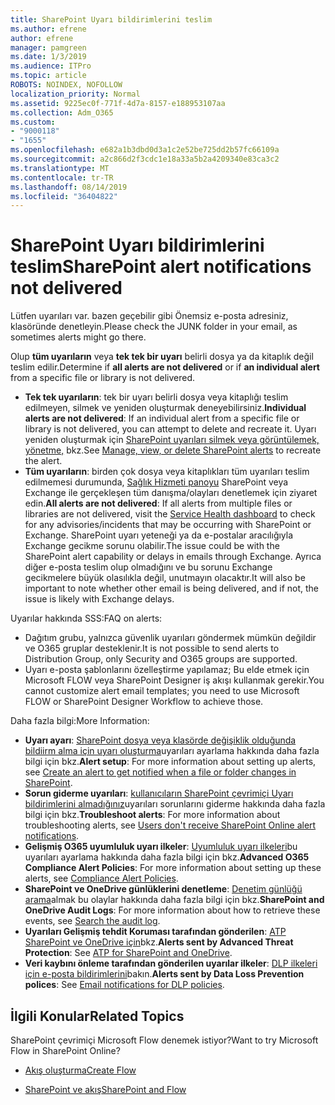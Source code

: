 ```yaml
---
title: SharePoint Uyarı bildirimlerini teslim
ms.author: efrene
author: efrene
manager: pamgreen
ms.date: 1/3/2019
ms.audience: ITPro
ms.topic: article
ROBOTS: NOINDEX, NOFOLLOW
localization_priority: Normal
ms.assetid: 9225ec0f-771f-4d7a-8157-e188953107aa
ms.collection: Adm_O365
ms.custom:
- "9000118"
- "1655"
ms.openlocfilehash: e682a1b3dbd0d3a1c2e52be725dd2b57fc66109a
ms.sourcegitcommit: a2c866d2f3cdc1e18a33a5b2a4209340e83ca3c2
ms.translationtype: MT
ms.contentlocale: tr-TR
ms.lasthandoff: 08/14/2019
ms.locfileid: "36404822"
---
```

# <a name="sharepoint-alert-notifications-not-delivered"></a><span data-ttu-id="74479-102">SharePoint Uyarı bildirimlerini teslim</span><span class="sxs-lookup"><span data-stu-id="74479-102">SharePoint alert notifications not delivered</span></span>

<span data-ttu-id="74479-103">Lütfen uyarıları var. bazen geçebilir gibi Önemsiz e-posta adresiniz, klasöründe denetleyin.</span><span class="sxs-lookup"><span data-stu-id="74479-103">Please check the JUNK folder in your email, as sometimes alerts might go there.</span></span>

<span data-ttu-id="74479-104">Olup **tüm uyarıların** veya **tek tek bir uyarı** belirli dosya ya da kitaplık değil teslim edilir.</span><span class="sxs-lookup"><span data-stu-id="74479-104">Determine if **all alerts are not delivered** or if **an individual alert** from a specific file or library is not delivered.</span></span>

- <span data-ttu-id="74479-105">**Tek tek uyarıların**: tek bir uyarı belirli dosya veya kitaplığı teslim edilmeyen, silmek ve yeniden oluşturmak deneyebilirsiniz.</span><span class="sxs-lookup"><span data-stu-id="74479-105">**Individual alerts are not delivered**: If an individual alert from a specific file or library is not delivered, you can attempt to delete and recreate it.</span></span> <span data-ttu-id="74479-106">Uyarı yeniden oluşturmak için [SharePoint uyarıları silmek veya görüntülemek, yönetme,](https://support.office.com/en-us/article/manage-view-or-delete-sharepoint-alerts-99dfb19c-9a90-4a8c-aba1-aa8c8afb0de2?ui=en-US&rs=en-US&ad=US#ID0EAADAAA=Online) bkz.</span><span class="sxs-lookup"><span data-stu-id="74479-106">See [Manage, view, or delete SharePoint alerts](https://support.office.com/en-us/article/manage-view-or-delete-sharepoint-alerts-99dfb19c-9a90-4a8c-aba1-aa8c8afb0de2?ui=en-US&rs=en-US&ad=US#ID0EAADAAA=Online) to recreate the alert.</span></span>
- <span data-ttu-id="74479-107">**Tüm uyarıların**: birden çok dosya veya kitaplıkları tüm uyarıları teslim edilmemesi durumunda, [Sağlık Hizmeti panoyu](https://admin.microsoft.com/AdminPortal/Home#/servicehealth) SharePoint veya Exchange ile gerçekleşen tüm danışma/olayları denetlemek için ziyaret edin.</span><span class="sxs-lookup"><span data-stu-id="74479-107">**All alerts are not delivered**: If all alerts from multiple files or libraries are not delivered, visit the [Service Health dashboard](https://admin.microsoft.com/AdminPortal/Home#/servicehealth) to check for any advisories/incidents that may be occurring with SharePoint or Exchange.</span></span> <span data-ttu-id="74479-108">SharePoint uyarı yeteneği ya da e-postalar aracılığıyla Exchange gecikme sorunu olabilir.</span><span class="sxs-lookup"><span data-stu-id="74479-108">The issue could be with the SharePoint alert capability or delays in emails through Exchange.</span></span> <span data-ttu-id="74479-109">Ayrıca diğer e-posta teslim olup olmadığını ve bu sorunu Exchange gecikmelere büyük olasılıkla değil, unutmayın olacaktır.</span><span class="sxs-lookup"><span data-stu-id="74479-109">It will also be important to note whether other email is being delivered, and if not, the issue is likely with Exchange delays.</span></span>

<span data-ttu-id="74479-110">Uyarılar hakkında SSS:</span><span class="sxs-lookup"><span data-stu-id="74479-110">FAQ on alerts:</span></span>

- <span data-ttu-id="74479-111">Dağıtım grubu, yalnızca güvenlik uyarıları göndermek mümkün değildir ve O365 gruplar desteklenir.</span><span class="sxs-lookup"><span data-stu-id="74479-111">It is not possible to send alerts to Distribution Group, only Security and O365 groups are supported.</span></span>
- <span data-ttu-id="74479-112">Uyarı e-posta şablonlarını özelleştirme yapılamaz; Bu elde etmek için Microsoft FLOW veya SharePoint Designer iş akışı kullanmak gerekir.</span><span class="sxs-lookup"><span data-stu-id="74479-112">You cannot customize alert email templates; you need to use Microsoft FLOW or SharePoint Designer Workflow to achieve those.</span></span>

<span data-ttu-id="74479-113">Daha fazla bilgi:</span><span class="sxs-lookup"><span data-stu-id="74479-113">More Information:</span></span>

- <span data-ttu-id="74479-114">**Uyarı ayarı**: [SharePoint dosya veya klasörde değişiklik olduğunda bildiirm alma için uyarı oluşturma](https://support.office.com/en-us/article/create-an-alert-to-get-notified-when-a-file-or-folder-changes-in-sharepoint-e5a79e7b-a146-46da-a9ef-d65409ba8918)uyarıları ayarlama hakkında daha fazla bilgi için bkz.</span><span class="sxs-lookup"><span data-stu-id="74479-114">**Alert setup**: For more information about setting up alerts, see [Create an alert to get notified when a file or folder changes in SharePoint](https://support.office.com/en-us/article/create-an-alert-to-get-notified-when-a-file-or-folder-changes-in-sharepoint-e5a79e7b-a146-46da-a9ef-d65409ba8918).</span></span>
- <span data-ttu-id="74479-115">**Sorun giderme uyarıları**: [kullanıcıların SharePoint çevrimiçi Uyarı bildirimlerini almadığınız](https://docs.microsoft.com/en-us/sharepoint/support/sites/no-alert-notifications)uyarıları sorunlarını giderme hakkında daha fazla bilgi için bkz.</span><span class="sxs-lookup"><span data-stu-id="74479-115">**Troubleshoot alerts**: For more information about troubleshooting alerts, see [Users don't receive SharePoint Online alert notifications](https://docs.microsoft.com/en-us/sharepoint/support/sites/no-alert-notifications).</span></span>
- <span data-ttu-id="74479-116">**Gelişmiş O365 uyumluluk uyarı ilkeler**: [Uyumluluk uyarı ilkeleri](https://docs.microsoft.com/en-us/office365/securitycompliance/alert-policies)bu uyarıları ayarlama hakkında daha fazla bilgi için bkz.</span><span class="sxs-lookup"><span data-stu-id="74479-116">**Advanced O365 Compliance Alert Policies**: For more information about setting up these alerts, see [Compliance Alert Policies](https://docs.microsoft.com/en-us/office365/securitycompliance/alert-policies).</span></span>
- <span data-ttu-id="74479-117">**SharePoint ve OneDrive günlüklerini denetleme**: [Denetim günlüğü arama](https://docs.microsoft.com/en-us/office365/securitycompliance/search-the-audit-log-in-security-and-compliance#search-the-audit-log)almak bu olaylar hakkında daha fazla bilgi için bkz.</span><span class="sxs-lookup"><span data-stu-id="74479-117">**SharePoint and OneDrive Audit Logs**: For more information about how to retrieve these events, see [Search the audit log](https://docs.microsoft.com/en-us/office365/securitycompliance/search-the-audit-log-in-security-and-compliance#search-the-audit-log).</span></span>
- <span data-ttu-id="74479-118">**Uyarıları Gelişmiş tehdit Koruması tarafından gönderilen**: [ATP SharePoint ve OneDrive için](https://docs.microsoft.com/en-us/office365/securitycompliance/atp-for-spo-odb-and-teams)bkz.</span><span class="sxs-lookup"><span data-stu-id="74479-118">**Alerts sent by Advanced Threat Protection**: See [ATP for SharePoint and OneDrive](https://docs.microsoft.com/en-us/office365/securitycompliance/atp-for-spo-odb-and-teams).</span></span>
- <span data-ttu-id="74479-119">**Veri kaybını önleme tarafından gönderilen uyarılar ilkeler**: [DLP ilkeleri için e-posta bildirimlerini](https://docs.microsoft.com/en-us/office365/securitycompliance/use-notifications-and-policy-tips)bakın.</span><span class="sxs-lookup"><span data-stu-id="74479-119">**Alerts sent by Data Loss Prevention polices**: See [Email notifications for DLP policies](https://docs.microsoft.com/en-us/office365/securitycompliance/use-notifications-and-policy-tips).</span></span>

## <a name="related-topics"></a><span data-ttu-id="74479-120">İlgili Konular</span><span class="sxs-lookup"><span data-stu-id="74479-120">Related Topics</span></span>

<span data-ttu-id="74479-121">SharePoint çevrimiçi Microsoft Flow denemek istiyor?</span><span class="sxs-lookup"><span data-stu-id="74479-121">Want to try Microsoft Flow in SharePoint Online?</span></span>

- [<span data-ttu-id="74479-122">Akış oluşturma</span><span class="sxs-lookup"><span data-stu-id="74479-122">Create Flow</span></span>](https://support.office.com/en-us/article/create-a-flow-for-a-list-or-library-in-sharepoint-online-or-onedrive-for-business-a9c3e03b-0654-46af-a254-20252e580d01)

- [<span data-ttu-id="74479-123">SharePoint ve akış</span><span class="sxs-lookup"><span data-stu-id="74479-123">SharePoint and Flow</span></span>](https://flow.microsoft.com/en-us/blog/sharepoint-and-flow/)
